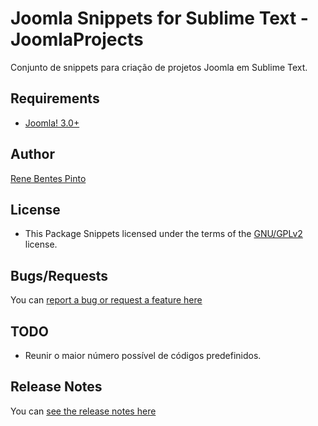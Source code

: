 Joomla Snippets for Sublime Text - JoomlaProjects
=============

Conjunto de snippets para criação de projetos Joomla em Sublime Text.

Requirements
------------

* [Joomla! 3.0+](http://www.joomla.org)

Author
------

[Rene Bentes Pinto](http://github.com/renebentes)

License
--------

* This Package Snippets licensed under the terms of the [GNU/GPLv2](http://www.gnu.org/licenses/gpl-2.0.html) license.

Bugs/Requests
-------------

You can [report a bug or request a feature here](http://github.com/renebentes/JoomlaProjects/issues)

TODO
----

* Reunir o maior número possível de códigos predefinidos.

Release Notes
-------------

You can [see the release notes here](http://github.com/renebentes/JoomlaProjects/blob/master/CHANGELOG.md)